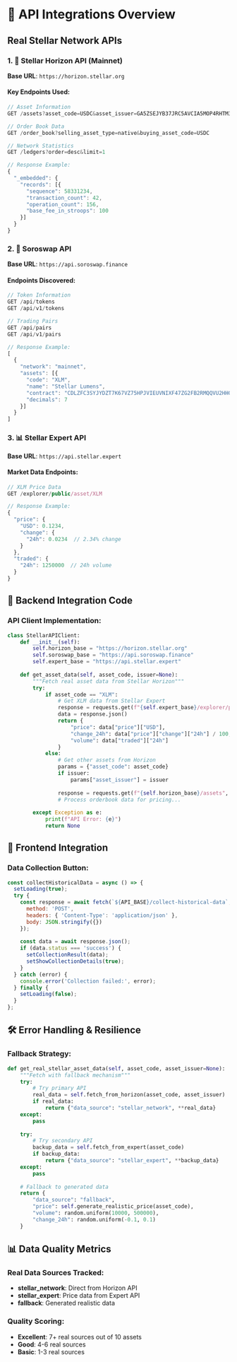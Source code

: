 # 🔗 API Integrations Overview

## Real Stellar Network APIs

### 1. 🌟 Stellar Horizon API (Mainnet)
**Base URL**: `https://horizon.stellar.org`

#### Key Endpoints Used:
```javascript
// Asset Information
GET /assets?asset_code=USDC&asset_issuer=GA5ZSEJYB37JRC5AVCIA5MOP4RHTM335X2KGX3IHOJAPP5RE34K4KZVN

// Order Book Data
GET /order_book?selling_asset_type=native&buying_asset_code=USDC

// Network Statistics
GET /ledgers?order=desc&limit=1

// Response Example:
{
  "_embedded": {
    "records": [{
      "sequence": 58331234,
      "transaction_count": 42,
      "operation_count": 156,
      "base_fee_in_stroops": 100
    }]
  }
}
```

### 2. 🔄 Soroswap API
**Base URL**: `https://api.soroswap.finance`

#### Endpoints Discovered:
```javascript
// Token Information
GET /api/tokens
GET /api/v1/tokens

// Trading Pairs  
GET /api/pairs
GET /api/v1/pairs

// Response Example:
[
  {
    "network": "mainnet",
    "assets": [{
      "code": "XLM",
      "name": "Stellar Lumens", 
      "contract": "CDLZFC3SYJYDZT7K67VZ75HPJVIEUVNIXF47ZG2FB2RMQQVU2HHGCYSC",
      "decimals": 7
    }]
  }
]
```

### 3. 📊 Stellar Expert API
**Base URL**: `https://api.stellar.expert`

#### Market Data Endpoints:
```javascript
// XLM Price Data
GET /explorer/public/asset/XLM

// Response Example:
{
  "price": {
    "USD": 0.1234,
    "change": {
      "24h": 0.0234  // 2.34% change
    }
  },
  "traded": {
    "24h": 1250000  // 24h volume
  }
}
```

## 🔧 Backend Integration Code

### API Client Implementation:
```python
class StellarAPIClient:
    def __init__(self):
        self.horizon_base = "https://horizon.stellar.org"
        self.soroswap_base = "https://api.soroswap.finance" 
        self.expert_base = "https://api.stellar.expert"
    
    def get_asset_data(self, asset_code, issuer=None):
        """Fetch real asset data from Stellar Horizon"""
        try:
            if asset_code == "XLM":
                # Get XLM data from Stellar Expert
                response = requests.get(f"{self.expert_base}/explorer/public/asset/XLM")
                data = response.json()
                return {
                    "price": data["price"]["USD"],
                    "change_24h": data["price"]["change"]["24h"] / 100,
                    "volume": data["traded"]["24h"]
                }
            else:
                # Get other assets from Horizon
                params = {"asset_code": asset_code}
                if issuer:
                    params["asset_issuer"] = issuer
                    
                response = requests.get(f"{self.horizon_base}/assets", params=params)
                # Process orderbook data for pricing...
                
        except Exception as e:
            print(f"API Error: {e}")
            return None
```

## 📱 Frontend Integration

### Data Collection Button:
```javascript
const collectHistoricalData = async () => {
  setLoading(true);
  try {
    const response = await fetch(`${API_BASE}/collect-historical-data`, {
      method: 'POST',
      headers: { 'Content-Type': 'application/json' },
      body: JSON.stringify({})
    });
    
    const data = await response.json();
    if (data.status === 'success') {
      setCollectionResult(data);
      setShowCollectionDetails(true);
    }
  } catch (error) {
    console.error('Collection failed:', error);
  } finally {
    setLoading(false);
  }
};
```

## 🛠️ Error Handling & Resilience

### Fallback Strategy:
```python
def get_real_stellar_asset_data(self, asset_code, asset_issuer=None):
    """Fetch with fallback mechanism"""
    try:
        # Try primary API
        real_data = self.fetch_from_horizon(asset_code, asset_issuer)
        if real_data:
            return {"data_source": "stellar_network", **real_data}
    except:
        pass
        
    try:
        # Try secondary API
        backup_data = self.fetch_from_expert(asset_code)
        if backup_data:
            return {"data_source": "stellar_expert", **backup_data}
    except:
        pass
    
    # Fallback to generated data
    return {
        "data_source": "fallback",
        "price": self.generate_realistic_price(asset_code),
        "volume": random.uniform(10000, 500000),
        "change_24h": random.uniform(-0.1, 0.1)
    }
```

## 📊 Data Quality Metrics

### Real Data Sources Tracked:
- **stellar_network**: Direct from Horizon API
- **stellar_expert**: Price data from Expert API  
- **fallback**: Generated realistic data

### Quality Scoring:
- **Excellent**: 7+ real sources out of 10 assets
- **Good**: 4-6 real sources
- **Basic**: 1-3 real sources
